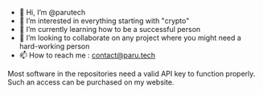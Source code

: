 - 👋 Hi, I’m @parutech
- 👀 I’m interested in everything starting with "crypto"
- 🌱 I’m currently learning how to be a successful person
- 💞️ I’m looking to collaborate on any project where you might need a hard-working person 
- 📫 How to reach me : contact@paru.tech

Most software in the repositories need a valid API key to function properly. Such an access can be purchased on my website.
